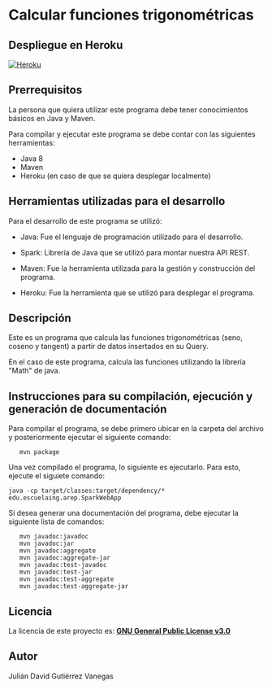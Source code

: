 # Calcular funciones trigonométricas 

## Despliegue en Heroku ##

[![Heroku](https://www.herokucdn.com/deploy/button.png)](https://dyno-1-jg.herokuapp.com/calcular?func=cos&num=1)



## Prerrequisitos ##

La persona que quiera utilizar este programa debe tener conocimientos básicos en Java y Maven.

Para compilar y ejecutar este programa se debe contar con las siguientes herramientas: 

- Java 8
- Maven 
- Heroku (en caso de que se quiera desplegar localmente)

## Herramientas utilizadas para el desarrollo ##

Para el desarrollo de este programa se utilizó: 

- Java: Fue el lenguaje de programación utilizado para el desarrollo.

- Spark: Librería de Java que se utilizó para montar nuestra API REST.

- Maven: Fue la herramienta utilizada para la gestión y construcción del programa.

- Heroku: Fue la herramienta que se utilizó para desplegar el programa.


## Descripción ## 

Este es un programa que calcula las funciones trigonométricas (seno, coseno y tangent) a partir de datos insertados en su Query. 

En el caso de este programa, calcula las funciones utilizando la librería "Math" de java.


## Instrucciones para su compilación, ejecución y generación de documentación ##

Para compilar el programa, se debe primero ubicar en la carpeta del archivo y posteriormente ejecutar el siguiente comando: 

```
   mvn package 
```

Una vez compilado el programa, lo siguiente es ejecutarlo. Para esto, ejecute el siguiete comando:

```
java -cp target/classes:target/dependency/* edu.escuelaing.arep.SparkWebApp
```
 

Si desea generar una documentación del programa, debe ejecutar la siguiente lista de comandos:

```
   mvn javadoc:javadoc
   mvn javadoc:jar
   mvn javadoc:aggregate
   mvn javadoc:aggregate-jar
   mvn javadoc:test-javadoc
   mvn javadoc:test-jar
   mvn javadoc:test-aggregate
   mvn javadoc:test-aggregate-jar
```

## Licencia ## 

La licencia de este proyecto es: [**GNU General Public License v3.0**](LICENSE)

## Autor ##

Julián David Gutiérrez Vanegas
